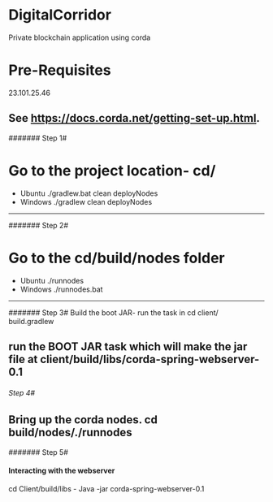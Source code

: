 # DigitalCorridor
Private blockchain application using corda
# Pre-Requisites

23.101.25.46

See https://docs.corda.net/getting-set-up.html.
---------------------------------------------------------
####### Step 1#
# Go to the project location- cd/
   - Ubuntu
         ./gradlew.bat clean deployNodes
   - Windows
         ./gradlew clean deployNodes
--------------------------------------------------------
####### Step 2#
# Go to the cd/build/nodes folder
   - Ubuntu
         ./runnodes
   - Windows
         ./runnodes.bat
---------------------------------------------------------
####### Step 3#
Build the boot JAR- run the task in
  cd  client/ build.gradlew

run the BOOT JAR task which will make the jar file at client/build/libs/corda-spring-webserver-0.1
---------------------------------------------------------
###### Step 4#
Bring up the corda nodes.
cd build/nodes/./runnodes
----------------------------------------------------------
####### Step 5#
#### Interacting with the webserver
cd Client/build/libs - Java -jar corda-spring-webserver-0.1



